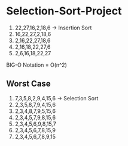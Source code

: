 # Selection-Sort-Project

1) 22,27,16,2,18,6 -> Insertion Sort 
2) 16,22,27,2,18,6
3) 2,16,22,27,18,6
4) 2,16,18,22,27,6
5) 2,6,16,18,22,27

BIG-O Notation = O(n^2)

Worst Case 
-----------------------------------------------

1) 7,3,5,8,2,9,4,15,6 -> Selection Sort 
2) 2,3,5,8,7,9,4,15,6
3) 2,3,4,8,7,9,5,15,6
4) 2,3,4,5,7,9,8,15,6
5) 2,3,4,5,6,9,8,15,7
6) 2,3,4,5,6,7,8,15,9
7) 2,3,4,5,6,7,8,9,15
